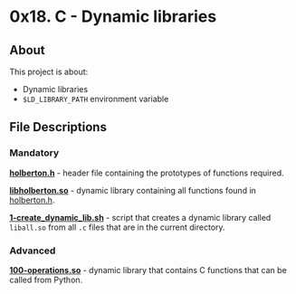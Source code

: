 # 0x18. C - Dynamic libraries
## About
This project is about:
- Dynamic libraries
- `$LD_LIBRARY_PATH` environment variable
## File Descriptions
### Mandatory
**[holberton.h](holberton.h)** - header file containing the prototypes of functions required.

**[libholberton.so](libholberton.so)** - dynamic library containing all functions found in [holberton.h](holberton.h).

**[1-create_dynamic_lib.sh](1-create_dynamic_lib.sh)** - script that creates a dynamic library called `liball.so` from all `.c` files that are in the current directory.

### Advanced
**[100-operations.so](100-operations.so)** - dynamic library that contains C functions that can be called from Python.

